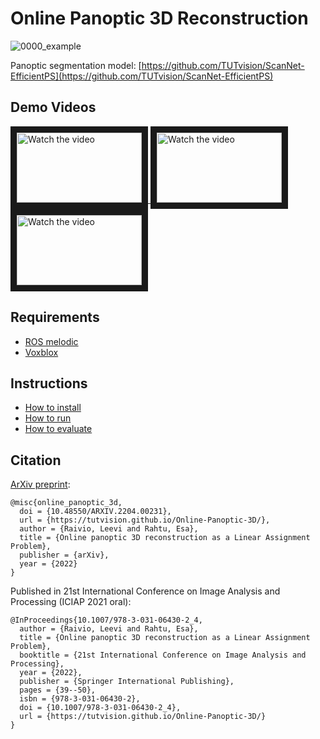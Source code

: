 # Online Panoptic 3D Reconstruction

![0000_example](https://user-images.githubusercontent.com/35113270/137200642-f6c37be2-f0bf-4a3f-94d4-aecb76cf8f57.gif)

Panoptic segmentation model:
[https://github.com/TUTvision/ScanNet-EfficientPS](https://github.com/TUTvision/ScanNet-EfficientPS)

## Demo Videos
<a href="http://www.youtube.com/watch?feature=player_embedded&v=rqUEj7zY4Pc" target="_blank">
 <img src="http://img.youtube.com/vi/rqUEj7zY4Pc/mqdefault.jpg" alt="Watch the video" width="200" height="112" border="10" />
</a>
<a href="http://www.youtube.com/watch?feature=player_embedded&v=WZmM0MX5-zc" target="_blank">
 <img src="http://img.youtube.com/vi/WZmM0MX5-zc/mqdefault.jpg" alt="Watch the video" width="200" height="112" border="10" />
</a>
<a href="http://www.youtube.com/watch?feature=player_embedded&v=XGVufMHiJSc" target="_blank">
 <img src="http://img.youtube.com/vi/XGVufMHiJSc/mqdefault.jpg" alt="Watch the video" width="200" height="112" border="10" />
</a>

## Requirements
- [ROS melodic](http://wiki.ros.org/melodic/Installation/Ubuntu)
- [Voxblox](https://github.com/ethz-asl/voxblox)

## Instructions
- [How to install](https://github.com/TUTvision/Online-Panoptic-3D/blob/main/docs/installation.md)
- [How to run](https://github.com/TUTvision/Online-Panoptic-3D/blob/main/docs/how_to_run.md)
- [How to evaluate](https://github.com/TUTvision/Online-Panoptic-3D/blob/main/docs/evaluation.md)

## Citation

[ArXiv preprint](https://arxiv.org/abs/2204.00231):
```
@misc{online_panoptic_3d,
  doi = {10.48550/ARXIV.2204.00231},
  url = {https://tutvision.github.io/Online-Panoptic-3D/},
  author = {Raivio, Leevi and Rahtu, Esa},
  title = {Online panoptic 3D reconstruction as a Linear Assignment Problem},  
  publisher = {arXiv},
  year = {2022}
}
```

Published in 21st International Conference on Image Analysis and Processing (ICIAP 2021 oral):
```
@InProceedings{10.1007/978-3-031-06430-2_4,
  author = {Raivio, Leevi and Rahtu, Esa},
  title = {Online panoptic 3D reconstruction as a Linear Assignment Problem},  
  booktitle = {21st International Conference on Image Analysis and Processing},
  year = {2022},
  publisher = {Springer International Publishing},
  pages = {39--50},
  isbn = {978-3-031-06430-2},
  doi = {10.1007/978-3-031-06430-2_4},
  url = {https://tutvision.github.io/Online-Panoptic-3D/}
}


```
